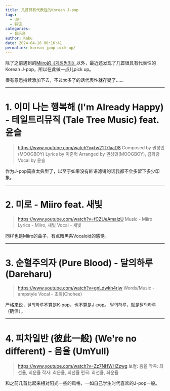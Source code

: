 ```yaml
---
title: 几首具有代表性的Korean J-pop
tags:
  - 流行
  - 韩语
categories:
  - 音乐台
author: Kaku
date: 2024-04-16 00:16:41
permalink: korean-jpop-pick-up/
---
```


除了之前遇到的[Miiro的《계절범죄》](/miiro-seasonal-crime/)以外，最近还发现了几首很具有代表性的Korean J-pop，所以在此做一点儿pick up。

很有意愿持续添加下去，不过太多了的话代表性就存疑了……

---

# 1. 이미 나는 행복해 (I'm Already Happy) - 테일트리뮤직 (Tale Tree Music) feat. 윤슬

<lite-youtube videoid="fw21T7laaD8"></lite-youtube>

> https://www.youtube.com/watch?v=fw21T7laaD8
Composed by 권성민(MOOGBOY)
Lyrics by 이준혁
Arranged by 권성민(MOOGBOY), 김화랑
Vocal by 윤슬

作为J-pop简直太典型了，以至于如果没有韩语滤镜的话我都不会多留下多少印象。

<!--more-->

---

# 2. 미로 - Miiro feat. 새빛

<lite-youtube videoid="fCZUeAmaIzU"></lite-youtube>

> https://www.youtube.com/watch?v=fCZUeAmaIzU
Music - Miiro
Lyrics - Miiro, 새빛
Vocal - 새빛

同样也是Miiro的曲子，有点暗黑系Vocaloid的感觉。

---

# 3. 순혈주의자 (Pure Blood) - 달의하루 (Dareharu)

<lite-youtube videoid="gnLdwkh4rjw"></lite-youtube>

> https://www.youtube.com/watch?v=gnLdwkh4rjw
Words/Music - ampstyle
Vocal - 초희(Chohee)

严格来说，달의하루不算是K-pop，也不算是J-pop。
달의하루，就是달의하루（确信）。

---

# 4. 피차일반 (彼此一般) (We're no different) - 음율 (UmYull)

<lite-youtube videoid="Zz7NHWHZzwg"></lite-youtube>

> https://www.youtube.com/watch?v=Zz7NHWHZzwg
보컬: 음율
작곡: 최선율, 최운율
작사: 최운율, 최선율
편곡: 최선율, 최운율

和之前几首比起来相对阳光一些的风格，一如自己学生时代喜欢的J-pop一般。